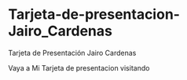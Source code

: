 # Tarjeta-de-presentacion-Jairo_Cardenas
Tarjeta de Presentación Jairo Cardenas 

Vaya a Mi Tarjeta de presentacion visitando

